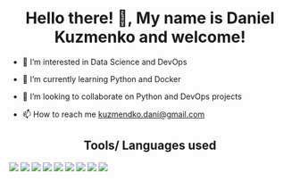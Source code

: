 <h1 align="center">Hello there! 👋, My name is Daniel Kuzmenko and welcome! </h1>

- 👀 I’m interested in Data Science and DevOps

- 🌱 I’m currently learning Python and Docker

- 💞️ I’m looking to collaborate on Python and DevOps projects

- 📫 How to reach me kuzmendko.dani@gmail.com
<h2 align="center">Tools/ Languages used </h2>
<p>
  <img src = "https://img.shields.io/badge/python-3670A0?style=for-the-badge&logo=python&logoColor=ffdd54" />
  <img src = "https://img.shields.io/badge/git-%23F05033.svg?style=for-the-badge&logo=git&logoColor=white" />
  <img src = "https://img.shields.io/badge/html5-%23E34F26.svg?style=for-the-badge&logo=html5&logoColor=white" />
  <img src = "https://img.shields.io/badge/css3-%231572B6.svg?style=for-the-badge&logo=css3&logoColor=white" />
  <img src = "https://img.shields.io/badge/Linux-FCC624?style=for-the-badge&logo=linux&logoColor=black" />
  <img src = "https://img.shields.io/badge/VIM-%2311AB00.svg?style=for-the-badge&logo=vim&logoColor=white" />
  <img src = "https://img.shields.io/badge/Visual%20Studio%20Code-0078d7.svg?style=for-the-badge&logo=visual-studio-code&logoColor=white" />
  <img src = "https://img.shields.io/badge/pycharm-143?style=for-the-badge&logo=pycharm&logoColor=black&color=black&labelColor=green" />
  <img src = "https://img.shields.io/badge/webstorm-143?style=for-the-badge&logo=webstorm&logoColor=white&color=black" />
</p>
<!---
DanielKuzmenkoo/DanielKuzmenkoo is a ✨ special ✨ repository because its `README.md` (this file) appears on your GitHub profile.
You can click the Preview link to take a look at your changes.
--->
